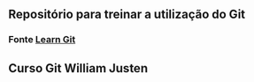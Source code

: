 ## Repositório para treinar a utilização do Git

### Fonte [Learn Git](https://learngitbranching.js.org/?locale=pt_BR)
## Curso Git William Justen
